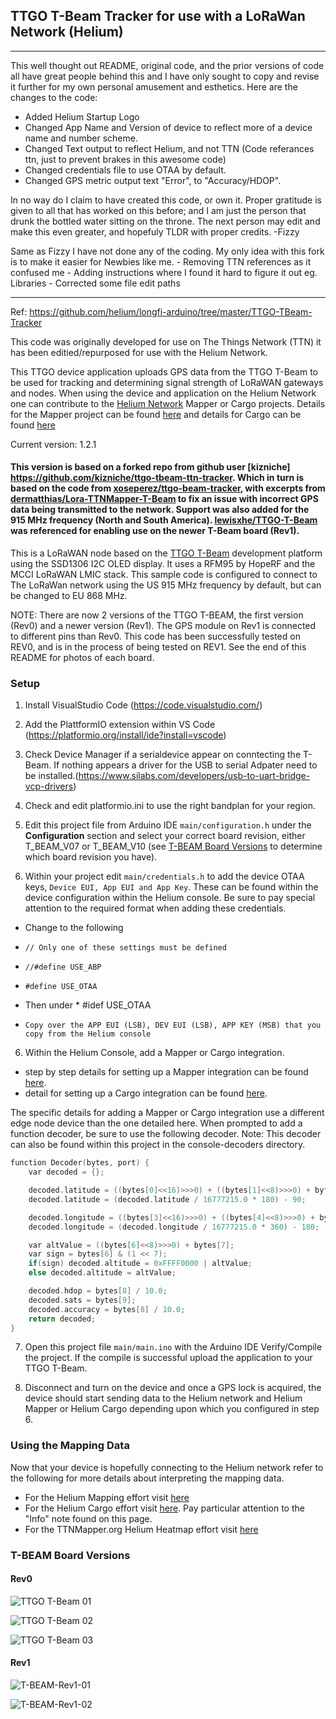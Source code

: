 <!-- ## TTGO T-Beam Tracker for The Things Network and/or The Helium Network  -->
## TTGO T-Beam Tracker for use with a LoRaWan Network (Helium)

-------------
This well thought out README, original code, and the prior versions of code all have great people behind this and I have only sought to copy and revise it further for my own personal amusement and esthetics. 
Here are the changes to the code:
  - Added Helium Startup Logo
  - Changed App Name and Version of device to reflect more of a device name and number scheme.
  - Changed Text output to reflect Helium, and not TTN (Code referances ttn, just to prevent brakes in this awesome code)
  - Changed credentials file to use OTAA by default.
  - Changed GPS metric output text "Error", to "Accuracy/HDOP".
      
In no way do I claim to have created this code, or own it. 
Proper gratitude is given to all that has worked on this before; and I am just the person that drunk the bottled water sitting on the throne. 
The next person may edit and make this even greater, and hopefuly TLDR with proper credits.
-Fizzy

Same as Fizzy I have not done any of the coding. My only idea with this fork is to make it easier for Newbies like me.
    - Removing TTN references as it confused me
    - Adding instructions where I found it hard to figure it out eg. Libraries
    - Corrected some file edit paths

-------------
Ref: https://github.com/helium/longfi-arduino/tree/master/TTGO-TBeam-Tracker

This code was originally developed for use on The Things Network (TTN) it has been editied/repurposed for use with the Helium Network.

This TTGO device application uploads GPS data from the TTGO T-Beam to be used for tracking and determining signal strength of LoRaWAN gateways and nodes. When using the device and application on the Helium Network one can contribute to the [Helium Network](https://www.helium.com) Mapper or Cargo projects. Details for the Mapper project can be found [here](https://mappers.helium.com/) and details for Cargo can be found [here](https://cargo.helium.com/)

Current version: 1.2.1

#### This version is based on a forked repo from github user [kizniche] https://github.com/kizniche/ttgo-tbeam-ttn-tracker. Which in turn is based on the code from [xoseperez/ttgo-beam-tracker](https://github.com/xoseperez/ttgo-beam-tracker), with excerpts from [dermatthias/Lora-TTNMapper-T-Beam](https://github.com/dermatthias/Lora-TTNMapper-T-Beam) to fix an issue with incorrect GPS data being transmitted to the network. Support was also added for the 915 MHz frequency (North and South America). [lewisxhe/TTGO-T-Beam](https://github.com/lewisxhe/TTGO-T-Beam) was referenced for enabling use on the newer T-Beam board (Rev1).

This is a LoRaWAN node based on the [TTGO T-Beam](https://github.com/LilyGO/TTGO-T-Beam) development platform using the SSD1306 I2C OLED display.
It uses a RFM95 by HopeRF and the MCCI LoRaWAN LMIC stack. This sample code is configured to connect to The LoRaWan network using the US 915 MHz frequency by default, but can be changed to EU 868 MHz.

NOTE: There are now 2 versions of the TTGO T-BEAM, the first version (Rev0) and a newer version (Rev1). The GPS module on Rev1 is connected to different pins than Rev0. This code has been successfully tested on REV0, and is in the process of being tested on REV1. See the end of this README for photos of each board.

### Setup

1. Install VisualStudio Code (https://code.visualstudio.com/)

2. Add the PlattformIO extension within VS Code (https://platformio.org/install/ide?install=vscode)

3. Check Device Manager if a serialdevice appear on conntecting the T-Beam. If nothing appears a driver for the USB to serial Adpater need to be installed.(https://www.silabs.com/developers/usb-to-uart-bridge-vcp-drivers)

3. Check and edit platformio.ini to use the right bandplan for your region.

4. Edit this project file from Arduino IDE ```main/configuration.h``` under the **Configuration** section and select your correct board revision, either T_BEAM_V07 or T_BEAM_V10 (see [T-BEAM Board Versions](#t-beam-board-versions) to determine which board revision you have).

5. Within your project edit ```main/credentials.h``` to add the device OTAA keys, ```Device EUI, App EUI and App Key```. These can be found within the device configuration within the Helium console. Be sure to pay special attention to the required format when adding these credentials.
* Change to the following
*     // Only one of these settings must be defined
*     //#define USE_ABP
*     #define USE_OTAA
* Then under * #idef USE_OTAA
*     Copy over the APP EUI (LSB), DEV EUI (LSB), APP KEY (MSB) that you copy from the Helium console 

6. Within the Helium Console, add a Mapper or Cargo integration.
- step by step details for setting up a Mapper integration can be found [here](https://docs.helium.com/use-the-network/coverage-mapping/mappers-quickstart/#mappers-quickstart).
- detail for setting up a Cargo integration can be found [here](https://docs.helium.com/use-the-network/console/integrations/cargo).

The specific details for adding a Mapper or Cargo integration use a different edge node device than the one detailed here. When prompted to add a function decoder, be sure to use the following decoder. Note: This decoder can also be found within this project in the console-decoders directory.

```C
function Decoder(bytes, port) {
    var decoded = {};

    decoded.latitude = ((bytes[0]<<16)>>>0) + ((bytes[1]<<8)>>>0) + bytes[2];
    decoded.latitude = (decoded.latitude / 16777215.0 * 180) - 90;

    decoded.longitude = ((bytes[3]<<16)>>>0) + ((bytes[4]<<8)>>>0) + bytes[5];
    decoded.longitude = (decoded.longitude / 16777215.0 * 360) - 180;

    var altValue = ((bytes[6]<<8)>>>0) + bytes[7];
    var sign = bytes[6] & (1 << 7);
    if(sign) decoded.altitude = 0xFFFF0000 | altValue;
    else decoded.altitude = altValue;

    decoded.hdop = bytes[8] / 10.0;
    decoded.sats = bytes[9];
    decoded.accuracy = bytes[8] / 10.0;
    return decoded;
}
```

7. Open this project file ```main/main.ino``` with the Arduino IDE Verify/Compile the project. If the compile is successful upload the application to your TTGO T-Beam.

8. Disconnect and turn on the device and once a GPS lock is acquired, the device should start sending data to the Helium network and Helium Mapper or Helium Cargo depending upon which you configured in step 6.


### Using the Mapping Data

Now that your device is hopefully connecting to the Helium network refer to the following for more details about interpreting the mapping data.
- For the Helium Mapping effort visit [here](https://docs.helium.com/use-the-network/coverage-mapping)
- For the Helium Cargo effort visit [here](https://docs.helium.com/use-the-network/console/integrations/cargo). Pay particular attention to the "Info" note found on this page.
- For the TTNMapper.org Helium Heatmap effort visit [here](https://docs.ttnmapper.org/integration/helium.html)


### T-BEAM Board Versions

#### Rev0

![TTGO T-Beam 01](img/TTGO-TBeam-01.jpg)

![TTGO T-Beam 02](img/TTGO-TBeam-02.jpg)

![TTGO T-Beam 03](img/TTGO-TBeam-03.jpg)

#### Rev1

![T-BEAM-Rev1-01](img/T-BEAM-Rev1-01.jpg)

![T-BEAM-Rev1-02](img/T-BEAM-Rev1-02.jpg)
